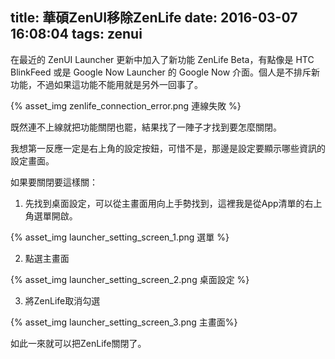 title: 華碩ZenUI移除ZenLife
date: 2016-03-07 16:08:04
tags: zenui
---
在最近的 ZenUI Launcher 更新中加入了新功能 ZenLife Beta，有點像是 HTC BlinkFeed 或是 Google Now Launcher 的 Google Now 介面。個人是不排斥新功能，不過如果這功能不能用就是另外一回事了。

{% asset_img zenlife_connection_error.png 連線失敗 %}

<!-- more -->

既然連不上線就把功能關閉也罷，結果找了一陣子才找到要怎麼關閉。

我想第一反應一定是右上角的設定按鈕，可惜不是，那邊是設定要顯示哪些資訊的設定畫面。

如果要關閉要這樣關：
1. 先找到桌面設定，可以從主畫面用向上手勢找到，這裡我是從App清單的右上角選單開啟。

{% asset_img launcher_setting_screen_1.png 選單 %}

2. 點選主畫面

{% asset_img launcher_setting_screen_2.png 桌面設定 %}

3. 將ZenLife取消勾選

{% asset_img launcher_setting_screen_3.png 主畫面%}

如此一來就可以把ZenLife關閉了。
